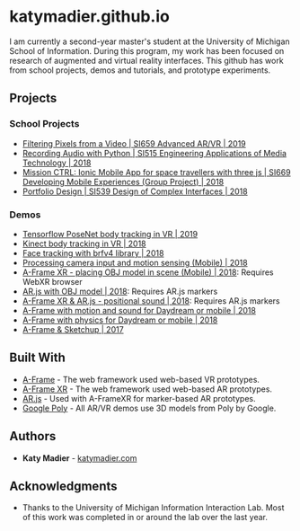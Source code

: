 # katymadier.github.io

I am currently a second-year master's student at the University of Michigan School of Information. During this program, my work has been focused on research of augmented and virtual reality interfaces. This github has work from school projects, demos and tutorials, and prototype experiments. 

## Projects
### School Projects
* [Filtering Pixels from a Video | SI659 Advanced AR/VR | 2019](https://katymadier.github.io/schoolwork/SI659/quiz0/javascript)<br>
* [Recording Audio with Python | SI515 Engineering Applications of Media Technology | 2018](https://github.com/katymadier/katymadier.github.io/tree/master/schoolwork/SI515/Assignment0)<br>
* [Mission CTRL: Ionic Mobile App for space travellers with three js | SI669 Developing Mobile Experiences (Group Project) | 2018](https://github.com/careyalc/Mission_Ctrl)<br>
* [Portfolio Design | SI539 Design of Complex Interfaces | 2018](https://katymadier.github.io/schoolwork/portfolio)<br>

### Demos
* [Tensorflow PoseNet body tracking in VR | 2019](https://katymadier.github.io/demos/tsbodytracking)<br>
* [Kinect body tracking in VR | 2018](https://katymadier.github.io/demos/moviekinect)<br>
* [Face tracking with brfv4 library | 2018](https://katymadier.github.io/demos/chatting/dogface)<br>
* [Processing camera input and motion sensing (Mobile) | 2018](https://katymadier.github.io/demos/demo-camera-orientation/)<br>
* [A-Frame XR - placing OBJ model in scene (Mobile) | 2018](https://katymadier.github.io/demos/demo-aframexr-obj/): Requires WebXR browser<br>
* [AR.js with OBJ model | 2018](https://katymadier.github.io/demos/demo-arjs-obj/): Requires AR.js markers<br>
* [A-Frame XR & AR.js - positional sound | 2018](https://katymadier.github.io/demos/demo-arjs-positional-sound/): Requires AR.js markers<br>
* [A-Frame with motion and sound for Daydream or mobile | 2018](https://katymadier.github.io/demos/demo-aframe-sounds/)<br>
* [A-Frame with physics for Daydream or mobile | 2018](https://katymadier.github.io/demos/demo-aframe-physics/)<br> 
* [A-Frame & Sketchup | 2017](https://katymadier.github.io/demos/demo-aframe-sketchup-poptart/) <br>


## Built With

* [A-Frame](https://aframe.io/) - The web framework used web-based VR prototypes.
* [A-Frame XR](https://mozilla.github.io/aframe-xr/) - The web framework used web-based AR prototypes.
* [AR.js](https://github.com/jeromeetienne/AR.js/blob/master/README.md) - Used with A-FrameXR for marker-based AR prototypes.
* [Google Poly](https://poly.google.com/) - All AR/VR demos use 3D models from Poly by Google.

## Authors

* **Katy Madier** - [katymadier.com](https://katymadier.com)


## Acknowledgments

* Thanks to the University of Michigan Information Interaction Lab. Most of this work was completed in or around the lab over the last year. 
